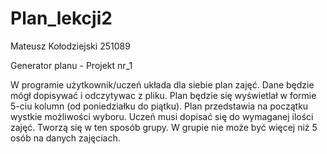 # Plan_lekcji2
Mateusz Kołodziejski
251089

Generator planu - Projekt nr_1

W programie użytkownik/uczeń układa dla siebie plan zajęć. Dane będzie mógł dopisywać i odczytywac z pliku. Plan będzie się wyświetlał w formie 5-ciu kolumn (od poniedziałku do piątku). Plan przedstawia na początku wystkie możliwości wyboru. Uczeń musi dopisać się do wymaganej ilości zajęć. Tworzą się w ten sposób grupy. W grupie nie może być więcej niż 5 osób na danych zajęciach.
